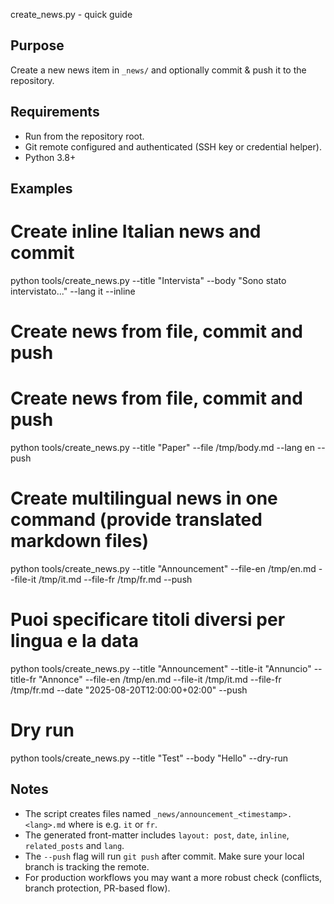 create_news.py - quick guide

Purpose
-------
Create a new news item in `_news/` and optionally commit & push it to the repository.

Requirements
------------
- Run from the repository root.
- Git remote configured and authenticated (SSH key or credential helper).
- Python 3.8+

Examples
--------
# Create inline Italian news and commit
python tools/create_news.py --title "Intervista" --body "Sono stato intervistato..." --lang it --inline

# Create news from file, commit and push
# Create news from file, commit and push
python tools/create_news.py --title "Paper" --file /tmp/body.md --lang en --push

# Create multilingual news in one command (provide translated markdown files)
python tools/create_news.py --title "Announcement" --file-en /tmp/en.md --file-it /tmp/it.md --file-fr /tmp/fr.md --push

# Puoi specificare titoli diversi per lingua e la data
python tools/create_news.py --title "Announcement" --title-it "Annuncio" --title-fr "Annonce" --file-en /tmp/en.md --file-it /tmp/it.md --file-fr /tmp/fr.md --date "2025-08-20T12:00:00+02:00" --push

# Dry run
python tools/create_news.py --title "Test" --body "Hello" --dry-run

Notes
-----
- The script creates files named `_news/announcement_<timestamp>.<lang>.md` where <lang> is e.g. `it` or `fr`.
- The generated front-matter includes `layout: post`, `date`, `inline`, `related_posts` and `lang`.
- The `--push` flag will run `git push` after commit. Make sure your local branch is tracking the remote.
- For production workflows you may want a more robust check (conflicts, branch protection, PR-based flow).

